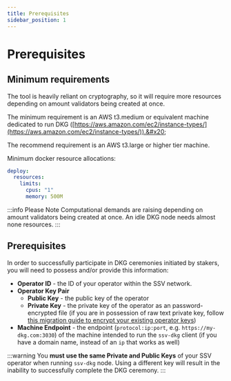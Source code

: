 ```yaml
---
title: Prerequisites
sidebar_position: 1
---
```


# Prerequisites

## Minimum requirements

The tool is heavily reliant on cryptography, so it will require more resources depending on amount validators being created at once.

The minimum requirement is an AWS t3.medium or equivalent machine dedicated to run DKG ([https://aws.amazon.com/ec2/instance-types/](https://aws.amazon.com/ec2/instance-types/)).&#x20;

The recommend requirement is an AWS t3.large or higher tier machine.

Minimum docker resource allocations:

```yaml
deploy:
  resources:
    limits:
      cpus: "1"
      memory: 500M
```

:::info Please Note
Computational demands are raising depending on amount validators being created at once.
An idle DKG node needs almost none resources.
:::

## Prerequisites

In order to successfully participate in DKG ceremonies initiated by stakers, you will need to possess and/or provide this information:

* **Operator ID** - the ID of your operator within the SSV network.
* **Operator Key Pair**
  * **Public Key** - the public key of the operator&#x20;
  * **Private Key** - the private key of the operator as an password-encrypted file (if you are in possession of raw text private key, follow [this migration guide to encrypt your existing operator keys](../../installation.md#how-do-i-migrate-raw-deprecated-operator-keys))
* **Machine Endpoint** - the endpoint (`protocol:ip:port`,  e.g. `https://my-dkg.com:3030`) of the machine intended to run the `ssv-dkg` client (if you have a domain name, instead of an `ip` that works as well)

:::warning
You **must** **use the same Private and Public Keys** of your SSV operator when running `ssv-dkg` node. Using a different key will result in the inability to successfully complete the DKG ceremony.
:::
